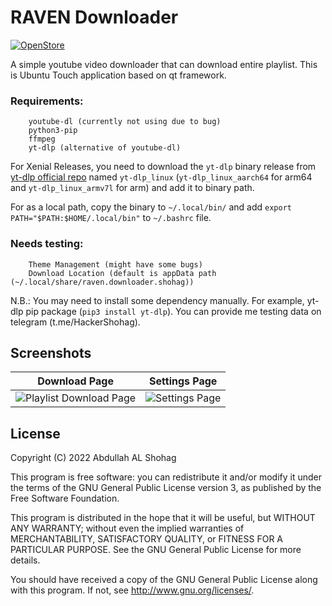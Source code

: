 # RAVEN Downloader
[![OpenStore](https://open-store.io/badges/en_US.png)](https://open-store.io/app/raven.downloader.shohag)

A simple youtube video downloader that can download entire playlist. This is Ubuntu Touch application based on qt framework.

### Requirements:
        youtube-dl (currently not using due to bug)
        python3-pip
        ffmpeg
        yt-dlp (alternative of youtube-dl)


For Xenial Releases, you need to download the `yt-dlp` binary release from [yt-dlp official repo](https://github.com/yt-dlp/yt-dlp/releases) named `yt-dlp_linux` (`yt-dlp_linux_aarch64` for arm64 and `yt-dlp_linux_armv7l` for arm) and add it to binary path.

For as a local path, copy the binary to `~/.local/bin/` and add `export PATH="$PATH:$HOME/.local/bin"` to `~/.bashrc` file.
### Needs testing:
        Theme Management (might have some bugs)
        Download Location (default is appData path (~/.local/share/raven.downloader.shohag))

N.B.: You may need to install some dependency manually. For example, yt-dlp pip package (`pip3 install yt-dlp`). You can provide me testing data on telegram (t.me/HackerShohag).

## Screenshots
Download Page             |  Settings Page
:-------------------------:|:-------------------------:
![Playlist Download Page](https://user-images.githubusercontent.com/47150885/226753975-bbebf3b5-954c-4559-930b-64a08b04afc4.png) | ![Settings Page](https://user-images.githubusercontent.com/47150885/226754242-5008069e-ac7c-4e1e-8c0e-fba715de5ded.png)


## License

Copyright (C) 2022  Abdullah AL Shohag

This program is free software: you can redistribute it and/or modify it under the terms of the GNU General Public License version 3, as published
by the Free Software Foundation.

This program is distributed in the hope that it will be useful, but WITHOUT ANY WARRANTY; without even the implied warranties of MERCHANTABILITY, SATISFACTORY QUALITY, or FITNESS FOR A PARTICULAR PURPOSE.  See the GNU General Public License for more details.

You should have received a copy of the GNU General Public License along with this program.  If not, see <http://www.gnu.org/licenses/>.
